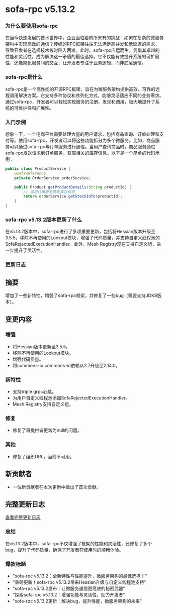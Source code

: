 # sofa-rpc v5.13.2
### 为什么要使用sofa-rpc

在当今快速发展的技术世界中，企业面临着前所未有的挑战：如何在复杂的微服务架构中实现高效的通信？传统的RPC框架往往无法满足高并发和低延迟的需求，导致开发者在选择技术栈时陷入两难。此时，sofa-rpc应运而生，凭借其卓越的性能和灵活性，成为解决这一矛盾的最佳选择。它不仅能有效提升系统的可扩展性，还能简化服务间的交互，让开发者专注于业务逻辑，而非底层通信。

### sofa-rpc是什么

sofa-rpc是一个高性能的开源RPC框架，旨在为微服务架构提供高效、可靠的远程调用解决方案。它支持多种协议和序列化方式，能够灵活适应不同的业务需求。通过sofa-rpc，开发者可以轻松实现服务的注册、发现和调用，极大地提升了系统的可维护性和扩展性。

### 入门示例

想象一下，一个电商平台需要处理大量的用户请求，包括商品查询、订单处理和支付等。使用sofa-rpc，开发者可以将这些功能拆分为多个微服务。比如，商品服务可以通过sofa-rpc与订单服务进行通信。当用户查询商品时，商品服务通过sofa-rpc发送请求到订单服务，获取相关的库存信息。以下是一个简单的代码示例：

```java
public class ProductService {
    @SofaReference
    private OrderService orderService;

    public Product getProductDetails(String productId) {
        // 调用订单服务获取库存信息
        return orderService.getStockInfo(productId);
    }
}
```

### sofa-rpc v5.13.2版本更新了什么

在v5.13.2版本中，sofa-rpc进行了多项重要更新，包括将Hessian版本升级至3.5.5，移除不再使用的Lookout模块，增强了代码质量，并支持自定义线程池的SofaRejectedExecutionHandler。此外，Mesh Registry现在支持自定义组，进一步提升了灵活性。

### 更新日志

## 摘要
增加了一些新特性，增强了sofa-rpc框架，并修复了一些bug（需要支持JDK8版本）。

## 变更内容
### 增强
- 将Hessian版本更新至3.5.5。
- 移除不再使用的Lookout模块。
- 增强代码质量。
- 将commons-io:commons-io依赖从2.7升级至2.14.0。

### 新特性
- 支持triple grpc心跳。
- 为用户自定义线程池添加SofaRejectedExecutionHandler。
- Mesh Registry支持自定义组。

### 修复
- 修复了将提供者更新为null的问题。

### 其他
- 修复了组织URL，当前不可用。

## 新贡献者
- 一位新贡献者在本次更新中做出了首次贡献。

## 完整更新日志
[查看完整更新日志](https://github.com/sofastack/sofa-rpc/compare/v5.13.1...v5.13.2)

### 总结

在v5.13.2版本中，sofa-rpc不仅增强了框架的性能和灵活性，还修复了多个bug，提升了代码质量，确保了开发者在使用时的顺畅体验。

### 爆款标题

- "sofa-rpc v5.13.2：全新特性与性能提升，微服务架构的最佳选择！"
- "重磅更新！sofa-rpc v5.13.2带来Hessian升级与自定义线程池支持"
- "sofa-rpc v5.13.2发布：让微服务通信更高效的秘密武器"
- "探索sofa-rpc v5.13.2：增强功能与灵活性，助力开发者"
- "sofa-rpc v5.13.2更新：解决bug，提升性能，微服务架构的未来"